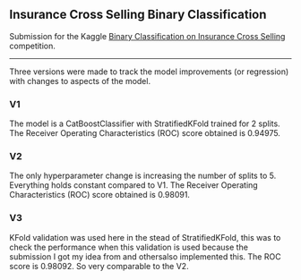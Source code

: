 ## Insurance Cross Selling Binary Classification

Submission for the Kaggle [Binary Classification on Insurance Cross Selling](https://www.kaggle.com/competitions/playground-series-s4e7) competition.

---------------- 

Three versions were made to track the model improvements (or regression) with changes to aspects of the model.


### V1
The model is a CatBoostClassifier with StratifiedKFold trained for 2 splits.
The Receiver Operating Characteristics (ROC) score obtained is 0.94975.

### V2
The only hyperparameter change is increasing the number of splits to 5. Everything holds constant compared to V1.
The Receiver Operating Characteristics (ROC) score obtained is 0.98091.

### V3
KFold validation was used here in the stead of StratifiedKFold, this was to check the performance when this validation is used because the submission I got my idea from and othersalso implemented this.
The ROC score is 0.98092. So very comparable to the V2.
